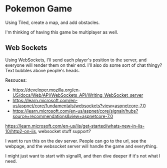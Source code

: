 # Pokemon Game

Using Tiled, create a map, and add obstacles.

I'm thinking of having this game be multiplayer as well.

## Web Sockets

Using WebSockets, I'll send each player's position to the server, and everyone will render them on their end. I'll also do some sort of chat thingy? Text bubbles above people's heads.

Resouces:

- https://developer.mozilla.org/en-US/docs/Web/API/WebSockets_API/Writing_WebSocket_server
- https://learn.microsoft.com/en-us/aspnet/core/fundamentals/websockets?view=aspnetcore-7.0
- https://learn.microsoft.com/en-us/aspnet/core/signalr/hubs?source=recommendations&view=aspnetcore-7.0

https://learn.microsoft.com/en-us/iis/get-started/whats-new-in-iis-10/http2-on-iis, websocket stuff support?

I want to run this on the dev server. People can go to the url, see the webpage, and the websocket server will handle the game and everything.

I might just want to start with signalR, and then dive deeper if it's not what I need.
